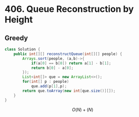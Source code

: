 # 406. Queue Reconstruction by Height

## Greedy

```java
class Solution {
    public int[][] reconstructQueue(int[][] people) {
        Arrays.sort(people, (a,b)->{
            if(a[0] == b[0]) return a[1] - b[1];
            return b[0] - a[0];
        });
        List<int[]> que = new ArrayList<>();
        for(int[] p : people)
            que.add(p[1],p);
        return que.toArray(new int[que.size()][]);
    }
}
```

$$
O(N)+(N)
$$

